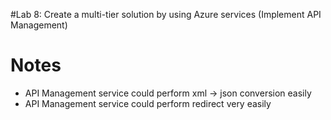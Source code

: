 #Lab 8: Create a multi-tier solution by using Azure services (Implement API Management)

# Notes

- API Management service could perform xml -> json conversion easily
- API Management service could perform redirect very easily